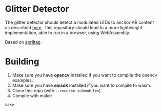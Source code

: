 # Glitter Detector

The glitter detector should detect a modulated LEDs to anchor AR content as described [here](http://users.ece.cmu.edu/~agr/resources/publications/ipsn_20_glitter.pdf).
This repository should lead to a more lightweight implementation, able to run in a browser, using WebAssembly.

Based on [apriltag](https://github.com/AprilRobotics/apriltag).

# Building

1. Make sure you have **opencv** installed if you want to compile the opencv examples.
1. Make sure you have **emsdk** installed if you want to compile to wasm.
3. Clone this repo (with ```--recurse-submodules```).
4. Compile with make:
```
make
```
